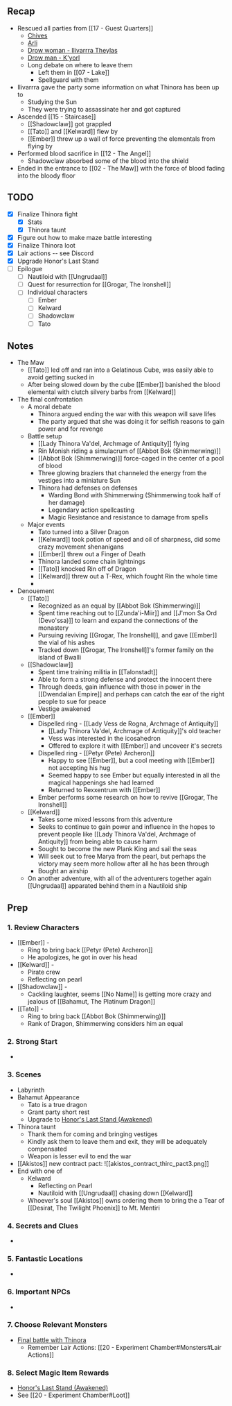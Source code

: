 
## Recap

* Rescued all parties from [[17 - Guest Quarters]]
	* [Chives](https://www.dndbeyond.com/monsters/2560865-martial-arts-adept)
	* [Arli](https://www.dndbeyond.com/monsters/16985-priest)
	* [Drow woman - Ilivarrra Theylas](https://www.dndbeyond.com/monsters/17135-drow-mage)
	* [Drow man - K'yorl](https://www.dndbeyond.com/monsters/17134-drow-elite-warrior)
	* Long debate on where to leave them
		* Left them in [[07 - Lake]]
		* Spellguard with them
* Ilivarrra gave the party some information on what Thinora has been up to
	* Studying the Sun
	* They were trying to assassinate her and got captured
* Ascended [[15 - Staircase]]
	* [[Shadowclaw]] got grappled
	* [[Tato]] and [[Kelward]] flew by
	* [[Ember]] threw up a wall of force preventing the elementals from flying by
* Performed blood sacrifice in [[12 - The Angel]]
	* Shadowclaw absorbed some of the blood into the shield
* Ended in the entrance to [[02 - The Maw]] with the force of blood fading into the bloody floor

## TODO
- [x] Finalize Thinora fight
	- [x] Stats
	- [x] Thinora taunt
- [x] Figure out how to make maze battle interesting
- [x] Finalize Thinora loot
- [x] Lair actions -- see Discord
- [x] Upgrade Honor's Last Stand
- [ ] Epilogue
	- [ ] Nautiloid with [[Ungrudaal]]
	- [ ] Quest for resurrection for [[Grogar, The Ironshell]]
	- [ ] Individual characters
		- [ ] Ember
		- [ ] Kelward
		- [ ] Shadowclaw
		- [ ] Tato

## Notes

* The Maw
	* [[Tato]] led off and ran into a Gelatinous Cube, was easily able to avoid getting sucked in
	* After being slowed down by the cube [[Ember]] banished the blood elemental with clutch silvery barbs from [[Kelward]]
* The final confrontation
	* A moral debate
		* Thinora argued ending the war with this weapon will save lifes
		* The party argued that she was doing it for selfish reasons to gain power and for revenge
	* Battle setup
		* [[Lady Thinora Va'del, Archmage of Antiquity]] flying
		* Rin Monish riding a simulacrum of [[Abbot Bok (Shimmerwing)]]
		* [[Abbot Bok (Shimmerwing)]] force-caged in the center of a pool of blood
		* Three glowing braziers that channeled the energy from the vestiges into a miniature Sun
		* Thinora had defenses on defenses
			* Warding Bond with Shimmerwing (Shimmerwing took half of her damage)
			* Legendary action spellcasting
			* Magic Resistance and resistance to damage from spells
	* Major events
		* Tato turned into a Silver Dragon
		* [[Kelward]] took potion of speed and oil of sharpness, did some crazy movement shenanigans
		* [[Ember]] threw out a Finger of Death
		* Thinora landed some chain lightnings
		* [[Tato]] knocked Rin off of Dragon
		* [[Kelward]] threw out a T-Rex, which fought Rin the whole time
		* 
* Denouement
	* [[Tato]]
		* Recognized as an equal by [[Abbot Bok (Shimmerwing)]]
		* Spent time reaching out to [[Zunda'i-Miir]] and [[J'mon Sa Ord (Devo'ssa)]] to learn and expand the connections of the monastery
		* Pursuing reviving [[Grogar, The Ironshell]], and gave [[Ember]] the vial of his ashes
		* Tracked down [[Grogar, The Ironshell]]'s former family on the island of Bwalli
	* [[Shadowclaw]]
		* Spent time training militia in [[Talonstadt]]
		* Able to form a strong defense and protect the innocent there
		* Through deeds, gain influence with those in power in the [[Dwendalian Empire]] and perhaps can catch the ear of the right people to sue for peace
		* Vestige awakened
	* [[Ember]]
		* Dispelled ring - [[Lady Vess de Rogna, Archmage of Antiquity]]
			* [[Lady Thinora Va'del, Archmage of Antiquity]]'s old teacher
			* Vess was interested in the icosahedron
			* Offered to explore it with [[Ember]] and uncoveer it's secrets
		* Dispelled ring - [[Petyr (Pete) Archeron]]
			* Happy to see [[Ember]], but a cool meeting with [[Ember]] not accepting his hug
			* Seemed happy to see Ember but equally interested in all the magical happenings she had learned
			* Returned to Rexxentrum with [[Ember]]
		* Ember performs some research on how to revive [[Grogar, The Ironshell]]
	* [[Kelward]]
		* Takes some mixed lessons from this adventure
		* Seeks to continue to gain power and influence in the hopes to prevent people like [[Lady Thinora Va'del, Archmage of Antiquity]] from being able to cause harm
		* Sought to become the new Plank King and sail the seas
		* Will seek out to free Marya from the pearl, but perhaps the victory may seem more hollow after all he has been through
		* Bought an airship
	* On another adventure, with all of the adventurers together again [[Ungrudaal]] apparated behind them in a Nautiloid ship
## Prep
### 1. Review Characters

* [[Ember]] - 
	* Ring to bring back [[Petyr (Pete) Archeron]]
	* He apologizes, he got in over his head
* [[Kelward]] -
	* Pirate crew
	* Reflecting on pearl
* [[Shadowclaw]] - 
	* Cackling laughter, seems [[No Name]] is getting more crazy and jealous of [[Bahamut, The Platinum Dragon]]
* [[Tato]] - 
	* Ring to bring back [[Abbot Bok (Shimmerwing)]]
	* Rank of Dragon, Shimmerwing considers him an equal

### 2. Strong Start

* 

### 3. Scenes

* Labyrinth
* Bahamut Appearance
	* Tato is a true dragon
	* Grant party short rest
	* Upgrade to [Honor's Last Stand (Awakened)](https://www.dndbeyond.com/homebrew/creations/view?entityTypeId=112130694&id=9107209)
* Thinora taunt
	* Thank them for coming and bringing vestiges
	* Kindly ask them to leave them and exit, they will be adequately compensated
	* Weapon is lesser evil to end the war
* [[Akistos]] new contract pact:
![[akistos_contract_thirc_pact3.png]]
* End with one of
	* Kelward
		* Reflecting on Pearl
		* Nautiloid with [[Ungrudaal]] chasing down [[Kelward]]
	* Whoever's soul [[Akistos]] owns ordering them to bring the a Tear of [[Desirat, The Twilight Phoenix]] to Mt. Mentiri
### 4. Secrets and Clues

* 

### 5. Fantastic Locations

* 

### 6. Important NPCs

* 

### 7. Choose Relevant Monsters

* [Final battle with Thinora](https://www.dndbeyond.com/encounters/6ad7ae9a-109a-4e5a-87b1-a6fff1e0c573)
	* Remember Lair Actions: [[20 - Experiment Chamber#Monsters#Lair Actions]]

### 8. Select Magic Item Rewards

* [Honor's Last Stand (Awakened)](https://www.dndbeyond.com/homebrew/creations/view?entityTypeId=112130694&id=9107209)
* See [[20 - Experiment Chamber#Loot]]
